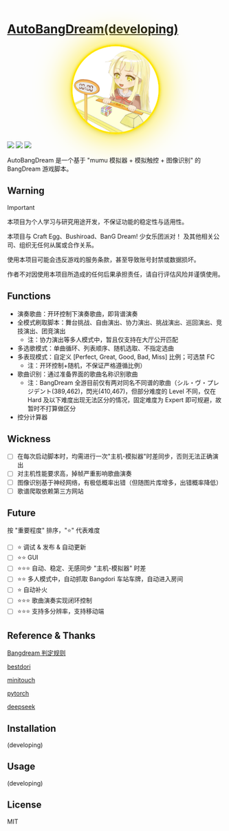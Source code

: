 # [AutoBangDream(developing)](https://github.com/MoYuFang/AutoBangDream)

<div align="center">
  <a href="https://github.com/MoYuFang/AutoBangDream">
    <img src="kokoro(nbg).png" width="200" height="200" style="
      border-radius: 50%; 
      border: 4px solid #ffe600; 
      box-shadow:
       	0 0 0px #ffe600,    /* 第一层：核心光晕 */
  		0 0 5px #ffe600,    /* 第二层：扩散光晕 */
  		0 0 80px #ffe600,    /* 第三层：外围光晕 */
  		0 4px 12px rgba(0,0,0,0.15);  /* 第四层：原始投影 */
      transition: all 0.3s ease;
    ">
  </a>
</div>

![](https://img.shields.io/badge/version-0.1.0-blue) ![](https://img.shields.io/badge/license-MIT-green) ![](https://img.shields.io/badge/python-3.8%252B-blue)


AutoBangDream 是一个基于 "mumu 模拟器 + 模拟触控 + 图像识别" 的 BangDream 游戏脚本。

## Warning

> [!IMPORTANT]
> 本项目为个人学习与研究用途开发，不保证功能的稳定性与适用性。
>
> 本项目与 Craft Egg、Bushiroad、BanG Dream! 少女乐团派对！ 及其他相关公司、组织无任何从属或合作关系。
>
> 使用本项目可能会违反游戏的服务条款，甚至导致账号封禁或数据损坏。
>
> 作者不对因使用本项目所造成的任何后果承担责任，请自行评估风险并谨慎使用。

## Functions
- 演奏歌曲：开环控制下演奏歌曲，即背谱演奏
- 全模式刷取脚本：舞台挑战、自由演出、协力演出、挑战演出、巡回演出、竞技演出、团竞演出
  - 注：协力演出等多人模式中，暂且仅支持在大厅公开匹配
- 多选歌模式：单曲循环、列表顺序、随机选取、不指定选曲
- 多表现模式：自定义 [Perfect, Great, Good, Bad, Miss] 比例；可选禁 FC
  - 注：开环控制+随机，不保证严格遵循比例）
- 歌曲识别：通过准备界面的歌曲名称识别歌曲
  - 注：BangDream 全游目前仅有两对同名不同谱的歌曲（シル・ヴ・プレジデント(389,462)，閃光(410,467)，但部分难度的 Level 不同，仅在 Hard 及以下难度出现无法区分的情况，固定难度为 Expert 即可规避，故暂时不打算做区分
- 控分计算器

## Wickness
- [ ] 在每次启动脚本时，均需进行一次"主机-模拟器"时差同步，否则无法正确演出
- [ ] 对主机性能要求高，掉帧严重影响歌曲演奏
- [ ] 图像识别基于神经网络，有极低概率出错（但随图片库增多，出错概率降低）
- [ ] 歌谱爬取依赖第三方网站

## Future
按 "重要程度" 排序，"⭐️" 代表难度
- [ ] ⭐️ 调试 & 发布 & 自动更新
- [ ] ⭐️⭐️ GUI
- [ ] ⭐️⭐️⭐️ 自动、稳定、无感同步 "主机-模拟器" 时差
- [ ] ⭐️⭐️ 多人模式中，自动抓取 Bangdori 车站车牌，自动进入房间
- [ ] ⭐️ 自动补火
- [ ] ⭐️⭐️⭐️ 歌曲演奏实现闭环控制
- [ ] ⭐️⭐️⭐️ 支持多分辨率，支持移动端

## Reference & Thanks

[Bangdream 判定规则](https://bbs.nga.cn/read.php?tid=37717081&rand=669)

[bestdori](https://bestdori.com/info/songs/)

[minitouch](https://github.com/openstf/minitouch)

[pytorch](https://github.com/pytorch/pytorch)

[deepseek](https://chat.deepseek.com/)

## Installation

(developing)

## Usage

(developing)

## License

MIT
